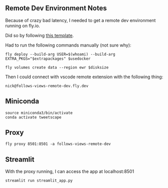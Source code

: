 ## Remote Dev Environment Notes

Because of crazy bad latency, I needed to get a remote dev environment running on fly.io. 

Did so by following [this template](https://github.com/fly-apps/vscode-remote). 

Had to run the following commands manually (not sure why): 
```
fly deploy --build-arg USER=$(whoami) --build-arg EXTRA_PKGS="$extrapackages" $usedocker

fly volumes create data --region ewr $disksize
```

Then I could connect with vscode remote extension with the following thing: 
```
nick@follows-views-remote-dev.fly.dev
```

## Miniconda 
```
source miniconda3/bin/activate
conda activate tweetscape
```

## Proxy 
```
fly proxy 8501:8501 -a follows-views-remote-dev
```

## Streamlit
With the proxy running, I can access the app at localhost:8501  
```
streamlit run streamlit_app.py
```


